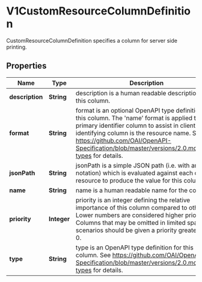 

# V1CustomResourceColumnDefinition

CustomResourceColumnDefinition specifies a column for server side printing.

## Properties

| Name | Type | Description | Notes |
|------------ | ------------- | ------------- | -------------|
|**description** | **String** | description is a human readable description of this column. |  [optional] |
|**format** | **String** | format is an optional OpenAPI type definition for this column. The &#39;name&#39; format is applied to the primary identifier column to assist in clients identifying column is the resource name. See https://github.com/OAI/OpenAPI-Specification/blob/master/versions/2.0.md#data-types for details. |  [optional] |
|**jsonPath** | **String** | jsonPath is a simple JSON path (i.e. with array notation) which is evaluated against each custom resource to produce the value for this column. |  |
|**name** | **String** | name is a human readable name for the column. |  |
|**priority** | **Integer** | priority is an integer defining the relative importance of this column compared to others. Lower numbers are considered higher priority. Columns that may be omitted in limited space scenarios should be given a priority greater than 0. |  [optional] |
|**type** | **String** | type is an OpenAPI type definition for this column. See https://github.com/OAI/OpenAPI-Specification/blob/master/versions/2.0.md#data-types for details. |  |



